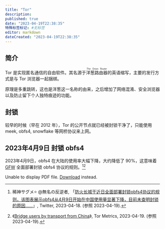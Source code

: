 ```yaml
---
title: "Tor"
description:
published: true
date: "2023-04-19T22:38:35"
特殊标签标记: #无标签
editor: markdown
dateCreated: "2023-04-19T22:38:35"
---
```


## 简介

Tor 是实现匿名通信的自由软件。其名源于<ruby>洋葱路由器<rp>(</rp><rt>The Onion Router</rt><rp>)</rp></ruby>的英语缩写，主要的发行方式是与 Tor 浏览器一起捆绑。

原理是多重跳转，这也是洋葱这一名称的由来，之后增加了网络混淆、安全浏览器以及防止留下个人独特痕迹的功能。

## 封锁

较早的时候（早在 2012 年），Tor 的公开节点就已经被封锁干净了，只能使用 meek, obfs4, snowflake 等网桥协议来上网。

## 2023年4月9日 封锁 obfs4

2023年4月9日，obfs4 在大陆的使用率大幅下降，大约降低了 90%，这意味着 [GFW](/censorship/技术/GFW.md) 全面部署封锁 obfs4 协议的规则。[^61473][^ubcc]

[^61473]: 稀神サグメ⭐️ @無名の反逆者, 「[防火长城于近日全面部署封锁obfs4协议的规则，该图表展示obfs4从4月9日开始在中国使用量显著下降，目前未查明封锁的原因……](https://web.archive.org/web/20230418120224/https://twitter.com/kishinsagi/status/1648222309897961473)」, Twitter, 2023-04-18. (参照 2023-04-19).

[^ubcc]: 《[Bridge users by transport from China](https://web.archive.org/web/20230419143731/https://metrics.torproject.org/userstats-bridge-combined.html?start=2023-03-19&end=2023-04-19&country=cn)》, Tor Metrics, 2023-04-19. (参照 2023-04-19).

<object data="https://s3.tebi.io/ggame/ShareX/userstats-bridge-combined-cn-2023-03-19-2023-04-19.pdf" type="application/pdf" width="100%" height="400px" markdown="1">

Unable to display PDF file. [Download](https://s3.tebi.io/ggame/ShareX/userstats-bridge-combined-cn-2023-03-19-2023-04-19.pdf) instead.

</object>
